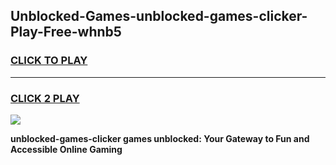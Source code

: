 
## Unblocked-Games-unblocked-games-clicker-Play-Free-whnb5
<h3>
<a href="https://premium76.site?title=unblocked-games-clicker&ref=23A">CLICK TO PLAY</a></h3>
<hr>

<h3>
<a href="https://premium76.site?title=unblocked-games-clicker&ref=23A">CLICK 2 PLAY</a>
  
</h3>

<a href="https://premium76.site?title=unblocked-games-clicker&ref=23A"><img src="https://clearcache.store/games.png"></a>


**unblocked-games-clicker games unblocked: Your Gateway to Fun and Accessible Online Gaming**
